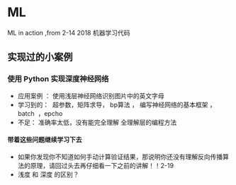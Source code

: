 # ML
ML in action ,from 2-14 2018
机器学习代码
## 实现过的小案例

### 使用 Python 实现深度神经网络
* 应用案例 ： 使用浅层神经网络识别图片中的英文字母 
* 学习到的：  超参数，矩阵求导， bp算法 ， 编写神经网络的基本框架 ， batch  ，epcho
* 不足： 准确率太低，没有能完全理解 全理解层的编程方法 
#### 带着这些问题继续学习下去
* 如果你发现你不知道如何手动计算验证结果，那说明你还没有理解反向传播算法的原理，请回过头去再仔细看一下之前的讲解！！2-19
* 浅度  和  深度 的区别？
